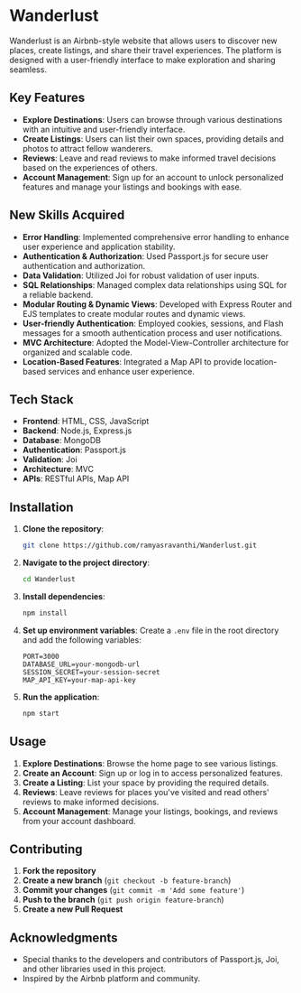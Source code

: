 

# Wanderlust

Wanderlust is an Airbnb-style website that allows users to discover new places, create listings, and share their travel experiences. The platform is designed with a user-friendly interface to make exploration and sharing seamless.

## Key Features

- **Explore Destinations**: Users can browse through various destinations with an intuitive and user-friendly interface.
- **Create Listings**: Users can list their own spaces, providing details and photos to attract fellow wanderers.
- **Reviews**: Leave and read reviews to make informed travel decisions based on the experiences of others.
- **Account Management**: Sign up for an account to unlock personalized features and manage your listings and bookings with ease.

## New Skills Acquired

- **Error Handling**: Implemented comprehensive error handling to enhance user experience and application stability.
- **Authentication & Authorization**: Used Passport.js for secure user authentication and authorization.
- **Data Validation**: Utilized Joi for robust validation of user inputs.
- **SQL Relationships**: Managed complex data relationships using SQL for a reliable backend.
- **Modular Routing & Dynamic Views**: Developed with Express Router and EJS templates to create modular routes and dynamic views.
- **User-friendly Authentication**: Employed cookies, sessions, and Flash messages for a smooth authentication process and user notifications.
- **MVC Architecture**: Adopted the Model-View-Controller architecture for organized and scalable code.
- **Location-Based Features**: Integrated a Map API to provide location-based services and enhance user experience.

## Tech Stack

- **Frontend**: HTML, CSS, JavaScript
- **Backend**: Node.js, Express.js
- **Database**: MongoDB
- **Authentication**: Passport.js
- **Validation**: Joi
- **Architecture**: MVC
- **APIs**: RESTful APIs, Map API

## Installation

1. **Clone the repository**:
    ```bash
    git clone https://github.com/ramyasravanthi/Wanderlust.git
    ```

2. **Navigate to the project directory**:
    ```bash
    cd Wanderlust
    ```

3. **Install dependencies**:
    ```bash
    npm install
    ```

4. **Set up environment variables**:
    Create a `.env` file in the root directory and add the following variables:
    ```
    PORT=3000
    DATABASE_URL=your-mongodb-url
    SESSION_SECRET=your-session-secret
    MAP_API_KEY=your-map-api-key
    ```

5. **Run the application**:
    ```bash
    npm start
    ```

## Usage

1. **Explore Destinations**: Browse the home page to see various listings.
2. **Create an Account**: Sign up or log in to access personalized features.
3. **Create a Listing**: List your space by providing the required details.
4. **Reviews**: Leave reviews for places you've visited and read others' reviews to make informed decisions.
5. **Account Management**: Manage your listings, bookings, and reviews from your account dashboard.

## Contributing

1. **Fork the repository**
2. **Create a new branch** (`git checkout -b feature-branch`)
3. **Commit your changes** (`git commit -m 'Add some feature'`)
4. **Push to the branch** (`git push origin feature-branch`)
5. **Create a new Pull Request**


## Acknowledgments

- Special thanks to the developers and contributors of Passport.js, Joi, and other libraries used in this project.
- Inspired by the Airbnb platform and community.

